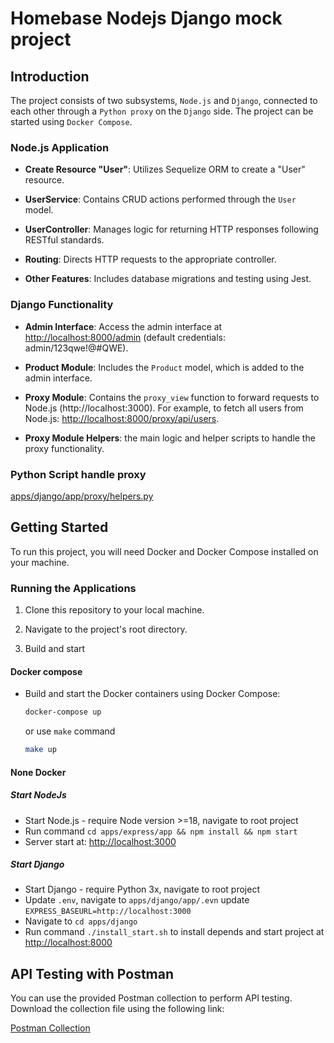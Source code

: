 # Homebase Nodejs Django mock project

## Introduction

The project consists of two subsystems, `Node.js` and `Django`, connected to each other through a `Python proxy` on the `Django` side. The project can be started using `Docker Compose`.

### Node.js Application

- **Create Resource "User"**: Utilizes Sequelize ORM to create a "User" resource.
  
- **UserService**: Contains CRUD actions performed through the `User` model.
  
- **UserController**: Manages logic for returning HTTP responses following RESTful standards.
  
- **Routing**: Directs HTTP requests to the appropriate controller.
  
- **Other Features**: Includes database migrations and testing using Jest.

### Django Functionality

- **Admin Interface**: Access the admin interface at [http://localhost:8000/admin](http://localhost:8000/admin) (default credentials: admin/123qwe!@#QWE).
  
- **Product Module**: Includes the `Product` model, which is added to the admin interface.
  
- **Proxy Module**: Contains the `proxy_view` function to forward requests to Node.js (http://localhost:3000). For example, to fetch all users from Node.js: [http://localhost:8000/proxy/api/users](http://localhost:8000/proxy/api/users).
  
- **Proxy Module Helpers**: the main logic and helper scripts to handle the proxy functionality.

### Python Script handle proxy
[apps/django/app/proxy/helpers.py](apps/django/app/proxy/helpers.py)

## Getting Started

To run this project, you will need Docker and Docker Compose installed on your machine.

### Running the Applications
1. Clone this repository to your local machine.

2. Navigate to the project's root directory.

3. Build and start

#### Docker compose
- Build and start the Docker containers using Docker Compose:

   ```bash
   docker-compose up
   ```
   or use `make` command
   ```bash
   make up
   ```
#### None Docker
##### Start NodeJs
- Start Node.js - require Node version >=18, navigate to root project
- Run command `cd apps/express/app && npm install && npm start`
- Server start at: [http://localhost:3000](http://localhost:3000)
##### Start Django
- Start Django - require Python 3x, navigate to root project
- Update `.env`, navigate to `apps/django/app/.evn` update `EXPRESS_BASEURL=http://localhost:3000`
- Navigate to `cd apps/django`
- Run command `./install_start.sh` to install depends and start project at [http://localhost:8000](http://localhost:8000/admin)

## API Testing with Postman

You can use the provided Postman collection to perform API testing. Download the collection file using the following link:

[Postman Collection](./api.postman_collection.json)